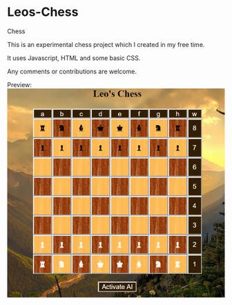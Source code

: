 # Leos-Chess
Chess

This is an experimental chess project which I created in my free time.

It uses Javascript, HTML and some basic CSS.

Any comments or contributions are welcome.

Preview:
![Preview](https://github.com/LuckyLuke77/Leos-Chess/blob/master/Preview.png)
